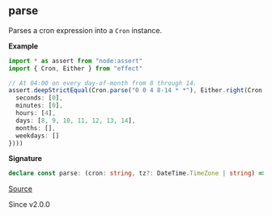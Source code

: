 ## parse

Parses a cron expression into a `Cron` instance.

**Example**

```ts
import * as assert from "node:assert"
import { Cron, Either } from "effect"

// At 04:00 on every day-of-month from 8 through 14.
assert.deepStrictEqual(Cron.parse("0 0 4 8-14 * *"), Either.right(Cron.make({
  seconds: [0],
  minutes: [0],
  hours: [4],
  days: [8, 9, 10, 11, 12, 13, 14],
  months: [],
  weekdays: []
})))
```

**Signature**

```ts
declare const parse: (cron: string, tz?: DateTime.TimeZone | string) => Either.Either<Cron, ParseError>
```

[Source](https://github.com/Effect-TS/effect/tree/main/packages/effect/src/Cron.ts#L242)

Since v2.0.0